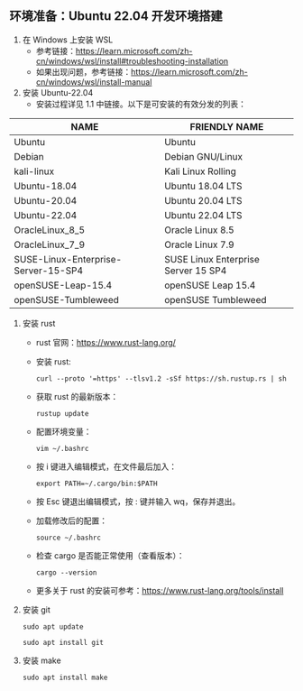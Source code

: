 ## 环境准备：Ubuntu 22.04 开发环境搭建

1. 在 Windows 上安装 WSL
   - 参考链接：<https://learn.microsoft.com/zh-cn/windows/wsl/install#troubleshooting-installation>
   - 如果出现问题，参考链接：<https://learn.microsoft.com/zh-cn/windows/wsl/install-manual>
2. 安装 Ubuntu-22.04
   - 安装过程详见 1.1 中链接。以下是可安装的有效分发的列表：

| NAME                                | FRIENDLY NAME                       |
| ----------------------------------- | ----------------------------------- |
| Ubuntu                              | Ubuntu                              |
| Debian                              | Debian GNU/Linux                    |
| kali-linux                          | Kali Linux Rolling                  |
| Ubuntu-18.04                        | Ubuntu 18.04 LTS                    |
| Ubuntu-20.04                        | Ubuntu 20.04 LTS                    |
| Ubuntu-22.04                        | Ubuntu 22.04 LTS                    |
| OracleLinux_8_5                     | Oracle Linux 8.5                    |
| OracleLinux_7_9                     | Oracle Linux 7.9                    |
| SUSE-Linux-Enterprise-Server-15-SP4 | SUSE Linux Enterprise Server 15 SP4 |
| openSUSE-Leap-15.4                  | openSUSE Leap 15.4                  |
| openSUSE-Tumbleweed                 | openSUSE Tumbleweed                 |

1. 安装 rust

   - rust 官网：<https://www.rust-lang.org/>
   - 安装 rust:

     ```shell
     curl --proto '=https' --tlsv1.2 -sSf https://sh.rustup.rs | sh
     ```

   - 获取 rust 的最新版本：

     ```shell
     rustup update
     ```

   - 配置环境变量：

     ```shell
     vim ~/.bashrc
     ```

   - 按 i 键进入编辑模式，在文件最后加入：

     ```shell
     export PATH=~/.cargo/bin:$PATH
     ```

   - 按 Esc 键退出编辑模式，按 : 键并输入 wq，保存并退出。
   - 加载修改后的配置：

     ```shell
     source ~/.bashrc
     ```

   - 检查 cargo 是否能正常使用（查看版本）：

     ```shell
     cargo --version
     ```

   - 更多关于 rust 的安装可参考：<https://www.rust-lang.org/tools/install>

2. 安装 git

   ```shell
   sudo apt update

   sudo apt install git
   ```

3. 安装 make

   ```shell
   sudo apt install make
   ```
